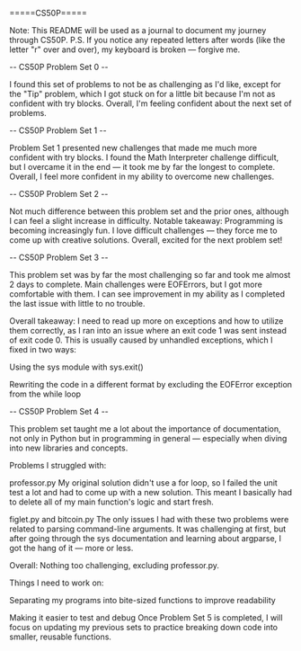=====CS50P=====

Note: This README will be used as a journal to document my journey through CS50P.
P.S. If you notice any repeated letters after words (like the letter "r" over and over), my keyboard is broken — forgive me.

-- CS50P Problem Set 0 --

I found this set of problems to not be as challenging as I'd like, except for the "Tip" problem, which I got stuck on for a little bit because I'm not as confident with try blocks.
Overall, I'm feeling confident about the next set of problems.

-- CS50P Problem Set 1 --

Problem Set 1 presented new challenges that made me much more confident with try blocks.
I found the Math Interpreter challenge difficult, but I overcame it in the end — it took me by far the longest to complete.
Overall, I feel more confident in my ability to overcome new challenges.

-- CS50P Problem Set 2 --

Not much difference between this problem set and the prior ones, although I can feel a slight increase in difficulty.
Notable takeaway: Programming is becoming increasingly fun. I love difficult challenges — they force me to come up with creative solutions.
Overall, excited for the next problem set!

-- CS50P Problem Set 3 --

This problem set was by far the most challenging so far and took me almost 2 days to complete.
Main challenges were EOFErrors, but I got more comfortable with them.
I can see improvement in my ability as I completed the last issue with little to no trouble.

Overall takeaway:
I need to read up more on exceptions and how to utilize them correctly, as I ran into an issue where an exit code 1 was sent instead of exit code 0. This is usually caused by unhandled exceptions, which I fixed in two ways:

Using the sys module with sys.exit()

Rewriting the code in a different format by excluding the EOFError exception from the while loop

-- CS50P Problem Set 4 --

This problem set taught me a lot about the importance of documentation, not only in Python but in programming in general — especially when diving into new libraries and concepts.

Problems I struggled with:

professor.py
My original solution didn't use a for loop, so I failed the unit test a lot and had to come up with a new solution.
This meant I basically had to delete all of my main function's logic and start fresh.

figlet.py and bitcoin.py
The only issues I had with these two problems were related to parsing command-line arguments.
It was challenging at first, but after going through the sys documentation and learning about argparse, I got the hang of it — more or less.

Overall: Nothing too challenging, excluding professor.py.

Things I need to work on:

Separating my programs into bite-sized functions to improve readability

Making it easier to test and debug
Once Problem Set 5 is completed, I will focus on updating my previous sets to practice breaking down code into smaller, reusable functions.



